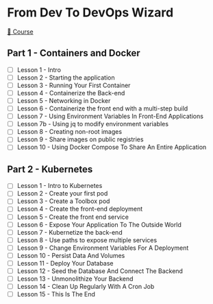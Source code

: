 # From Dev To DevOps Wizard

[📗 Course](https://github.com/joellord/k8s-course)

## Part 1 - Containers and Docker

- [ ] Lesson 1 - Intro
- [ ] Lesson 2 - Starting the application
- [ ] Lesson 3 - Running Your First Container
- [ ] Lesson 4 - Containerize the Back-end
- [ ] Lesson 5 - Networking in Docker
- [ ] Lesson 6 - Containerize the front end with a multi-step build
- [ ] Lesson 7 - Using Environment Variables In Front-End Applications
- [ ] Lesson 7b - Using jq to modify environment variables
- [ ] Lesson 8 - Creating non-root images
- [ ] Lesson 9 - Share images on public registries
- [ ] Lesson 10 - Using Docker Compose To Share An Entire Application

## Part 2 - Kubernetes

- [ ] Lesson 1 - Intro to Kubernetes
- [ ] Lesson 2 - Create your first pod
- [ ] Lesson 3 - Create a Toolbox pod
- [ ] Lesson 4 - Create the front-end deployment
- [ ] Lesson 5 - Create the front end service
- [ ] Lesson 6 - Expose Your Application To The Outside World
- [ ] Lesson 7 - Kubernetize the back-end
- [ ] Lesson 8 - Use paths to expose multiple services
- [ ] Lesson 9 - Change Environment Variables For A Deployment
- [ ] Lesson 10 - Persist Data And Volumes
- [ ] Lesson 11 - Deploy Your Database
- [ ] Lesson 12 - Seed the Database And Connect The Backend
- [ ] Lesson 13 - Unmonolithize Your Backend
- [ ] Lesson 14 - Clean Up Regularly With A Cron Job
- [ ] Lesson 15 - This Is The End
